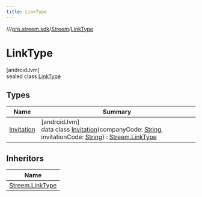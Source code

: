 ```yaml
---
title: LinkType
---
```

//[<root>](../../../../index.html)/[pro.streem.sdk](../../index.html)/[Streem](../index.html)/[LinkType](index.html)



# LinkType



[androidJvm]\
sealed class [LinkType](index.html)



## Types


| Name | Summary |
|---|---|
| [Invitation](-invitation/index.html) | [androidJvm]<br>data class [Invitation](-invitation/index.html)(companyCode: [String](https://kotlinlang.org/api/latest/jvm/stdlib/kotlin/-string/index.html), invitationCode: [String](https://kotlinlang.org/api/latest/jvm/stdlib/kotlin/-string/index.html)) : [Streem.LinkType](index.html) |


## Inheritors


| Name |
|---|
| [Streem.LinkType](-invitation/index.html) |

